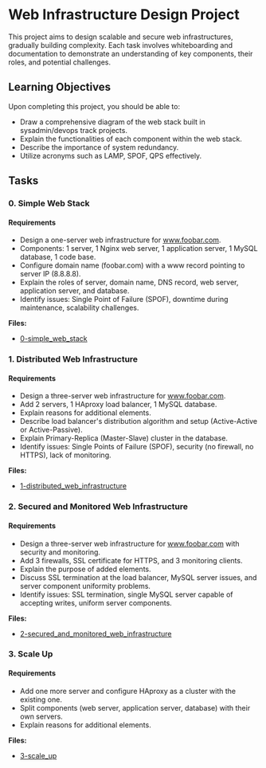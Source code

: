 # Web Infrastructure Design Project

This project aims to design scalable and secure web infrastructures, gradually building complexity. Each task involves whiteboarding and documentation to demonstrate an understanding of key components, their roles, and potential challenges.

## Learning Objectives

Upon completing this project, you should be able to:

- Draw a comprehensive diagram of the web stack built in sysadmin/devops track projects.
- Explain the functionalities of each component within the web stack.
- Describe the importance of system redundancy.
- Utilize acronyms such as LAMP, SPOF, QPS effectively.

## Tasks

### 0. Simple Web Stack

#### Requirements
- Design a one-server web infrastructure for www.foobar.com.
- Components: 1 server, 1 Nginx web server, 1 application server, 1 MySQL database, 1 code base.
- Configure domain name (foobar.com) with a www record pointing to server IP (8.8.8.8).
- Explain the roles of server, domain name, DNS record, web server, application server, and database.
- Identify issues: Single Point of Failure (SPOF), downtime during maintenance, scalability challenges.

**Files:**
- [0-simple_web_stack](0-simple_web_stack)


### 1. Distributed Web Infrastructure

#### Requirements
- Design a three-server web infrastructure for www.foobar.com.
- Add 2 servers, 1 HAproxy load balancer, 1 MySQL database.
- Explain reasons for additional elements.
- Describe load balancer's distribution algorithm and setup (Active-Active or Active-Passive).
- Explain Primary-Replica (Master-Slave) cluster in the database.
- Identify issues: Single Points of Failure (SPOF), security (no firewall, no HTTPS), lack of monitoring.

**Files:**
- [1-distributed_web_infrastructure](1-distributed_web_infrastructure)


### 2. Secured and Monitored Web Infrastructure

#### Requirements
- Design a three-server web infrastructure for www.foobar.com with security and monitoring.
- Add 3 firewalls, SSL certificate for HTTPS, and 3 monitoring clients.
- Explain the purpose of added elements.
- Discuss SSL termination at the load balancer, MySQL server issues, and server component uniformity problems.
- Identify issues: SSL termination, single MySQL server capable of accepting writes, uniform server components.

**Files:**
- [2-secured_and_monitored_web_infrastructure](2-secured_and_monitored_web_infrastructure)


### 3. Scale Up

#### Requirements
- Add one more server and configure HAproxy as a cluster with the existing one.
- Split components (web server, application server, database) with their own servers.
- Explain reasons for additional elements.

**Files:**
- [3-scale_up](3-scale_up)

